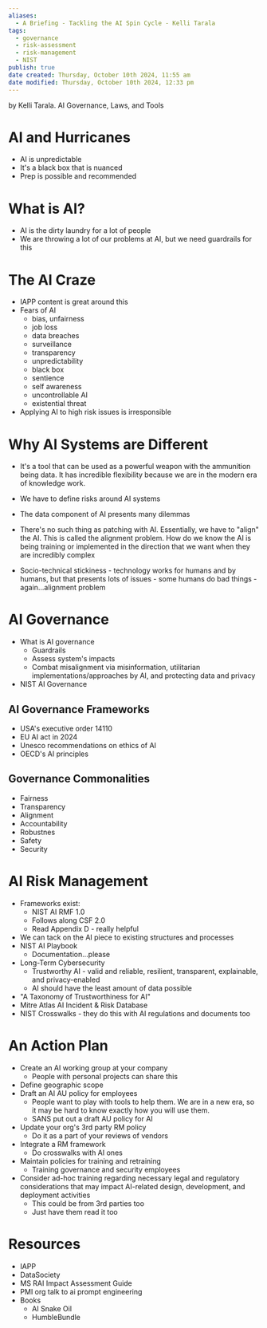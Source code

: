 ```yaml
---
aliases:
  - A Briefing - Tackling the AI Spin Cycle - Kelli Tarala
tags:
  - governance
  - risk-assessment
  - risk-management
  - NIST
publish: true
date created: Thursday, October 10th 2024, 11:55 am
date modified: Thursday, October 10th 2024, 12:33 pm
---
```


by Kelli Tarala.
AI Governance, Laws, and Tools

# AI and Hurricanes

- AI is unpredictable
- It's a black box that is nuanced 
- Prep is possible and recommended

# What is AI?

- AI is the dirty laundry for a lot of people
- We are throwing a lot of our problems at AI, but we need guardrails for this

# The AI Craze

- IAPP content is great around this
- Fears of AI
	- bias, unfairness
	- job loss
	- data breaches
	- surveillance
	- transparency
	- unpredictability
	- black box
	- sentience
	- self awareness
	- uncontrollable AI
	- existential threat
- Applying AI to high risk issues is irresponsible

# Why AI Systems are Different

- It's a tool that can be used as a powerful weapon with the ammunition being data.  It has incredible flexibility because we are in the modern era of knowledge work.
- We have to define risks around AI systems
- The data component of AI presents many dilemmas 

- There's no such thing as patching with AI.  Essentially, we have to "align" the AI.  This is called the alignment problem.  How do we know the AI is being training or implemented in the direction that we want when they are incredibly complex
- Socio-technical stickiness - technology works for humans and by humans, but that presents lots of issues - some humans do bad things - again...alignment problem

# AI Governance

- What is AI governance
	- Guardrails
	- Assess system's impacts
	- Combat misalignment via misinformation, utilitarian implementations/approaches by AI, and protecting data and privacy
- NIST AI Governance

## AI Governance Frameworks

- USA's executive order 14110
- EU AI act in 2024
- Unesco recommendations on ethics of AI
- OECD's AI principles

## Governance Commonalities

- Fairness
- Transparency
- Alignment
- Accountability
- Robustnes
- Safety
- Security

# AI Risk Management

- Frameworks exist:
	- NIST AI RMF 1.0
	- Follows along CSF 2.0
	- Read Appendix D - really helpful
- We can tack on the AI piece to existing structures and processes
- NIST AI Playbook
	- Documentation...please
- Long-Term Cybersecurity
	- Trustworthy AI - valid and reliable, resilient, transparent, explainable, and privacy-enabled
	- AI should have the least amount of data possible
- "A Taxonomy of Trustworthiness for AI"
- Mitre Atlas AI Incident & Risk Database
- NIST Crosswalks - they do this with AI regulations and documents too

# An Action Plan

- Create an AI working group at your company
	- People with personal projects can share this
- Define geographic scope
- Draft an AI AU policy for employees
	- People want to play with tools to help them.  We are in a new era, so it may be hard to know exactly how you will use them.
	- SANS put out a draft AU policy for AI
- Update your org's 3rd party RM policy
	- Do it as a part of your reviews of vendors
- Integrate a RM framework
	- Do crosswalks with AI ones
- Maintain policies for training and retraining
	- Training governance and security employees
- Consider ad-hoc training regarding necessary legal and regulatory considerations that may impact AI-related design, development, and deployment activities
	- This could be from 3rd parties too
	- Just have them read it too

# Resources

- IAPP 
- DataSociety
- MS RAI Impact Assessment Guide
- PMI org talk to ai prompt engineering
- Books
	- AI Snake Oil
	- HumbleBundle